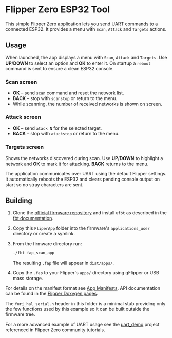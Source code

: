 # Flipper Zero ESP32 Tool

This simple Flipper Zero application lets you send UART commands to a connected ESP32. It provides a menu with `Scan`, `Attack` and `Targets` actions.

## Usage

When launched, the app displays a menu with `Scan`, `Attack` and `Targets`. Use **UP**/**DOWN** to select an option and **OK** to enter it. On startup a `reboot` command is sent to ensure a clean ESP32 console.

### Scan screen

* **OK** – send `scan` command and reset the network list.
* **BACK** – stop with `scanstop` or return to the menu.
* While scanning, the number of received networks is shown on screen.

### Attack screen

* **OK** – send `atack N` for the selected target.
* **BACK** – stop with `atackstop` or return to the menu.

### Targets screen

Shows the networks discovered during scan. Use **UP**/**DOWN** to highlight a network and **OK** to mark it for attacking. **BACK** returns to the menu.

The application communicates over UART using the default Flipper settings. It automatically reboots the ESP32 and clears pending console output on start so no stray characters are sent.

## Building

1. Clone the [official firmware repository](https://github.com/flipperdevices/flipperzero-firmware) and install `ufbt` as described in the [fbt documentation](https://github.com/flipperdevices/flipperzero-firmware/blob/dev/documentation/fbt.md).
2. Copy this `FliperApp` folder into the firmware's `applications_user` directory or create a symlink.
3. From the firmware directory run:

   ```bash
   ./fbt fap_scan_app
   ```

   The resulting `.fap` file will appear in `dist/apps/`.
4. Copy the `.fap` to your Flipper's `apps/` directory using qFlipper or USB mass storage.

For details on the manifest format see [App Manifests](https://github.com/flipperdevices/flipperzero-firmware/blob/dev/documentation/AppManifests.md). API documentation can be found in the [Flipper Doxygen pages](https://developer.flipper.net/flipperzero/doxygen/).

The `furi_hal_serial.h` header in this folder is a minimal stub providing only
the few functions used by this example so it can be built outside the firmware
tree.

For a more advanced example of UART usage see the
[uart_demo](https://github.com/jamisonderek/flipper-zero-tutorials/tree/main/gpio/uart_demo)
project referenced in Flipper Zero community tutorials.
